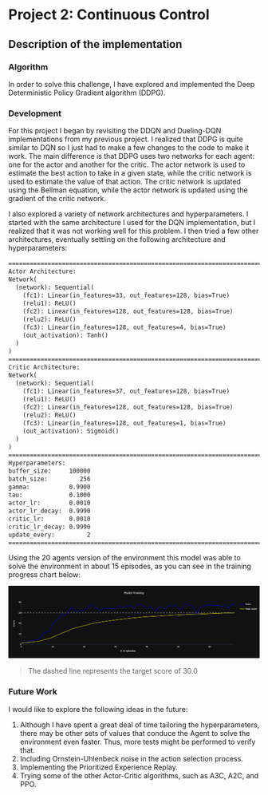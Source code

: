 
# Project 2: Continuous Control

## Description of the implementation

### Algorithm

In order to solve this challenge, I have explored and implemented the Deep Deterministic Policy Gradient algorithm (DDPG).

### Development

For this project I began by revisiting the DDQN and Dueling-DQN implementations from my previous project. I realized that DDPG is quite similar to DQN so I just had to make a few changes to the code to make it work. The main difference is that DDPG uses two networks for each agent: one for the actor and another for the critic. The actor network is used to estimate the best action to take in a given state, while the critic network is used to estimate the value of that action. The critic network is updated using the Bellman equation, while the actor network is updated using the gradient of the critic network.

I also explored a variety of network architectures and hyperparameters. I started with the same architecture I used for the DQN implementation, but I realized that it was not working well for this problem. I then tried a few other architectures, eventually settling on the following architecture and hyperparameters:

```
================================================================================
Actor Architecture:
Network(
  (network): Sequential(
    (fc1): Linear(in_features=33, out_features=128, bias=True)
    (relu1): ReLU()
    (fc2): Linear(in_features=128, out_features=128, bias=True)
    (relu2): ReLU()
    (fc3): Linear(in_features=128, out_features=4, bias=True)
    (out_activation): Tanh()
  )
)
================================================================================
Critic Architecture:
Network(
  (network): Sequential(
    (fc1): Linear(in_features=37, out_features=128, bias=True)
    (relu1): ReLU()
    (fc2): Linear(in_features=128, out_features=128, bias=True)
    (relu2): ReLU()
    (fc3): Linear(in_features=128, out_features=1, bias=True)
    (out_activation): Sigmoid()
  )
)
================================================================================
Hyperparameters:
buffer_size:     100000
batch_size:         256
gamma:           0.9900
tau:             0.1000
actor_lr:        0.0010
actor_lr_decay:  0.9990
critic_lr:       0.0010
critic_lr_decay: 0.9990
update_every:         2
================================================================================
```

Using the 20 agents version of the environment this model was able to solve the environment in about 15 episodes, as you can see in the training progress chart below:

![Training Progress](training-progress.png)

> The dashed line represents the target score of 30.0

### Future Work

I would like to explore the following ideas in the future:
1. Although I have spent a great deal of time tailoring the hyperparameters, there may be other sets of values that conduce the Agent to solve the environment even faster. Thus, more tests might be performed to verify that.
2. Including Ornstein-Uhlenbeck noise in the action selection process.
3. Implementing the Prioritized Experience Replay.
4. Trying some of the other Actor-Critic algorithms, such as A3C, A2C, and PPO.
